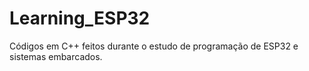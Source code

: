 # Learning_ESP32
Códigos em C++ feitos durante o estudo de programação de ESP32 e sistemas embarcados.
